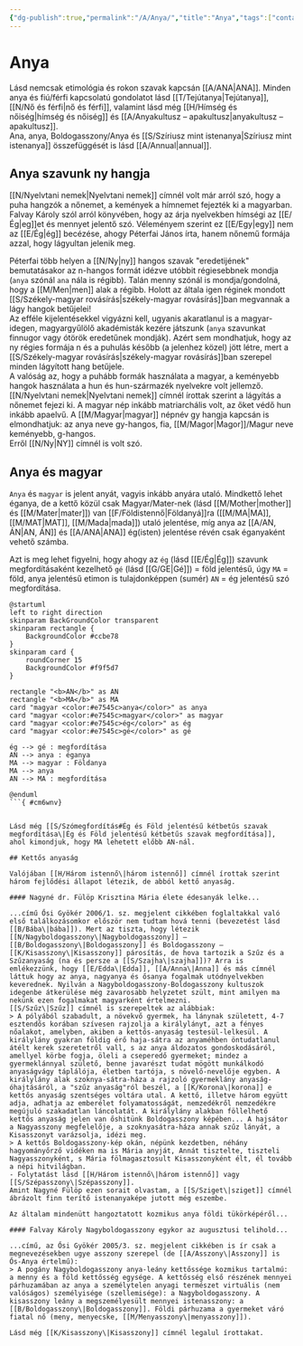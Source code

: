 ```yaml
---
{"dg-publish":true,"permalink":"/A/Anya/","title":"Anya","tags":["containsaigenerateddiagram"],"created":"2024-11-08T00:20","updated":"2024-11-08T00:20"}
---
```



# Anya

Lásd nemcsak etimológia és rokon szavak kapcsán [[A/ANA\|ANA]]. Minden anya és fiú/férfi kapcsolatú gondolatot lásd [[T/Tejútanya\|Tejútanya]], [[N/Nő és férfi\|nő és férfi]], valamint lásd még [[H/Hímség és nőiség\|hímség és nőiség]] és [[A/Anyakultusz – apakultusz\|anyakultusz – apakultusz]].  
Ana, anya, Boldogasszony/Anya és [[S/Szíriusz mint istenanya\|Szíriusz mint istenanya]] összefüggését is lásd [[A/Annual\|annual]].  

## Anya szavunk ny hangja

[[N/Nyelvtani nemek\|Nyelvtani nemek]] címnél volt már arról szó, hogy a puha hangzók a nőnemet, a kemények a hímnemet fejezték ki a magyarban. Falvay Károly szól arról könyvében, hogy az árja nyelvekben hímségi az [[E/Ég\|eg]]et és mennyet jelentő szó. Véleményem szerint ez [[E/Egy\|egy]] nem az [[E/Ég\|ég]] becézése, ahogy Péterfai János írta, hanem nőnemű formája azzal, hogy lágyultan jelenik meg. 

Péterfai több helyen a [[N/Ny\|ny]] hangos szavak "eredetijének" bemutatásakor az n-hangos formát idézve utóbbit régiesebbnek mondja (`anya` szónál `ana` nála is régibb). Talán menny szónál is mondja/gondolná, hogy a [[M/Men\|men]] alak a régibb. Holott az általa igen réginek mondott [[S/Székely-magyar rovásírás\|székely-magyar rovásírás]]ban megvannak a lágy hangok betűjelei!  
Az efféle kijelentésekkel vigyázni kell, ugyanis akaratlanul is a magyar-idegen, magyargyűlölő akadémisták kezére játszunk (`anya` szavunkat finnugor vagy ótörök eredetűnek mondják). Azért sem mondhatjuk, hogy az ny régies formája n és a puhulás később (a jelenhez közel) jött létre, mert a [[S/Székely-magyar rovásírás\|székely-magyar rovásírás]]ban szerepel minden lágyított hang betűjele.  
A valóság az, hogy a puhább formák használata a magyar, a keményebb hangok használata a hun és hun-származék nyelvekre volt jellemző. [[N/Nyelvtani nemek\|Nyelvtani nemek]] címnél írottak szerint a lágyítás a nőnemet fejezi ki. A magyar nép inkább matriarchális volt, az őket védő hun inkább apaelvű. A [[M/Magyar\|magyar]] népnév gy hangja kapcsán is elmondhatjuk: az anya neve gy-hangos, fia, [[M/Magor\|Magor]]/Magur neve keményebb, g-hangos.  
Erről [[N/Ny\|NY]] címnél is volt szó.  

## Anya és magyar

`Anya` és `magyar` is jelent anyát, vagyis inkább anyára utaló. Mindkettő lehet éganya, de a kettő közül csak Magyar/Mater-nek (lásd [[M/Mother\|mother]] és [[M/Mater\|mater]]) van [[F/Földistennő\|Földanyá]]ra ([[M/MA\|MA]], [[M/MAT\|MAT]], [[M/Mada\|mada]]) utaló jelentése, míg anya az [[A/AN, ÁN\|AN, ÁN]] és [[A/ANA\|ANA]] ég(isten) jelentése révén csak éganyaként vehető számba.  

Azt is meg lehet figyelni, hogy ahogy az `ég` (lásd [[E/Ég\|Ég]]) szavunk megfordításaként kezelhető `gé` (lásd [[G/GE\|Gé]]) = föld jelentésű, úgy `MA` = föld, anya jelentésű etimon is tulajdonképpen (sumér) `AN` = ég jelentésű szó megfordítása.  

```plantuml-svg
@startuml
left to right direction
skinparam BackGroundColor transparent
skinparam rectangle {
    BackgroundColor #ccbe78
}
skinparam card {
    roundCorner 15
    BackgroundColor #f9f5d7
}

rectangle "<b>AN</b>" as AN
rectangle "<b>MA</b>" as MA
card "magyar <color:#e7545c>anya</color>" as anya
card "magyar <color:#e7545c>magyar</color>" as magyar
card "magyar <color:#e7545c>ég</color>" as ég
card "magyar <color:#e7545c>gé</color>" as gé

ég --> gé : megfordítása
AN --> anya : éganya
MA --> magyar : Földanya
MA --> anya
AN --> MA : megfordítása

@enduml
```{ #cm6wnv}


Lásd még [[S/Szómegfordítás#Ég és Föld jelentésű kétbetűs szavak megfordítása\|Ég és Föld jelentésű kétbetűs szavak megfordítása]], ahol kimondjuk, hogy MA lehetett előbb AN-nál.  

## Kettős anyaság

Valójában [[H/Három istennő\|három istennő]] címnél írottak szerint három fejlődési állapot létezik, de abból kettő anyaság.  

#### Nagyné dr. Fülöp Krisztina Mária élete édesanyák lelke...  

...című Ősi Gyökér 2006/1. sz. megjelent cikkében foglaltakkal való első találkozásomkor először nem tudtam hová tenni (bevezetést lásd [[B/Bába\|bába]]). Mert az tiszta, hogy létezik [[N/Nagyboldogasszony\|Nagyboldogasszony]] – [[B/Boldogasszony\|Boldogasszony]] és Boldogasszony – [[K/Kisasszony\|Kisasszony]] párosítás, de hova tartozik a Szűz és a Szűzanyaság (na és persze a [[S/Szajha\|szajha]])? Arra is emlékezzünk, hogy [[E/Edda\|Edda]], [[A/Anna\|Anna]] és más címnél láttuk hogy az anya, nagyanya és ősanya fogalmak utódnyelvekben keverednek. Nyilván a Nagyboldogasszony-Boldogasszony kultuszok idegenbe átkerülése még zavarosabb helyzetet szült, mint amilyen ma nekünk ezen fogalmakat magyarként értelmezni.  
[[S/Szűz\|Szűz]] címnél is szerepeltek az alábbiak:  
> A pólyából szabadult, a növekvő gyermek, ha lánynak született, 4-7 esztendős korában szívesen rajzolja a királylányt, azt a fényes nőalakot, amelyben, akiben a kettős-anyaság testesül-lelkesül. A királylány gyakran földig érő haja-sátra az anyaméhben öntudatlanul átélt kerek szeretetről vall, s az anya áldozatos gondoskodásáról, amellyel körbe fogja, öleli a cseperedő gyermeket; mindez a gyermeklánnyal születő, benne javarészt tudat mögött munkálkodó anyaságvágy táplálója, életben tartója, s növelő-nevelője egyben. A királylány alak szoknya-sátra-háza a rajzoló gyermeklány anyaság-óhajtásáról, a "szűz anyaság"ról beszél, a [[K/Korona\|korona]] e kettős anyaság szentséges voltára utal. A kettő, illetve három együtt adja, adhatja az emberélet folyamatosságát, nemzedékről nemzedékre megújuló szakadatlan láncolatát. A királylány alakban föllelhető kettős anyaság jelen van őshitünk Boldogasszony képében... A hajsátor a Nagyasszony megfelelője, a szoknyasátra-háza annak szűz lányát, a Kisasszonyt varázsolja, idézi meg.  
> A kettős Boldogasszony-kép okán, népünk kezdetben, néhány hagyományőrző vidéken ma is Mária anyját, Annát tisztelte, tiszteli Nagyasszonyként, s Mária fölmagasztosult Kisasszonyként élt, él tovább a népi hitvilágban. 
- Folytatást lásd [[H/Három istennő\|három istennő]] vagy [[S/Szépasszony\|Szépasszony]].  
Amint Nagyné Fülöp ezen sorait olvastam, a [[S/Sziget\|sziget]] címnél ábrázolt finn terítő istenanyaképe jutott még eszembe.  

Az általam mindenütt hangoztatott kozmikus anya földi tükörképéről...

#### Falvay Károly Nagyboldogasszony egykor az augusztusi telihold...  

...című, az Ősi Gyökér 2005/3. sz. megjelent cikkében is ír csak a megnevezésekben ugye asszony szerepel (de [[A/Asszony\|Asszony]] is Ős-Anya értelmű):  
> A pogány Nagyboldogasszony anya-leány kettőssége kozmikus tartalmú: a menny és a föld kettősség egysége. A kettősség első részének mennyei párhuzamában az anya a személytelen anyagi természet virtuális (nem valóságos) személyisége (szellemisége): a Nagyboldogasszony. A kisasszony leány a megszemélyesült mennyei istenasszony: a [[B/Boldogasszony\|Boldogasszony]]. Földi párhuzama a gyermeket váró fiatal nő (meny, menyecske, [[M/Menyasszony\|menyasszony]]).  

Lásd még [[K/Kisasszony\|Kisasszony]] címnél legalul írottakat.  

